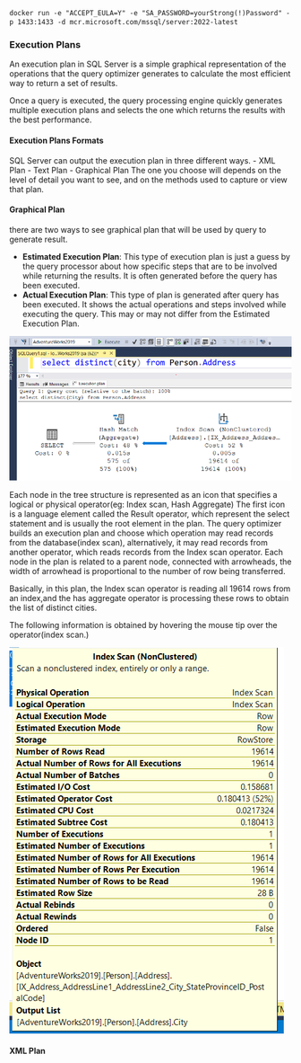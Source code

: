 ```docker
docker run -e "ACCEPT_EULA=Y" -e "SA_PASSWORD=yourStrong(!)Password" -p 1433:1433 -d mcr.microsoft.com/mssql/server:2022-latest
```
### Execution Plans

An execution plan in SQL Server is a simple graphical 
representation of the operations that the query optimizer generates to calculate the most efficient way to return a set of results.

Once a query is executed, the query processing engine quickly generates multiple execution plans and selects the one which returns the results with the best performance. 

#### Execution Plans Formats

SQL Server can output the execution plan in three different ways.
    - XML Plan
    - Text Plan
    - Graphical Plan
The one you choose will depends on the level of detail you want to see, and on the methods used to capture or view that plan.

#### Graphical Plan
there are two ways to see graphical plan that will be used by query to generate result.

- **Estimated Execution Plan**: This type of execution plan is just a guess by the query processor about how specific steps that are to be involved while returning the results. It is often generated before the query has been executed.
- **Actual Execution Plan**: This type of plan is generated after query has been executed. It shows the actual operations and steps involved while executing the query. This may or may not differ from the Estimated Execution Plan.

![Execution plans](images/Execution%20Plans.PNG)

Each node in the tree structure is represented as an icon that specifies a logical or physical operator(eg: Index scan, Hash Aggregate) The first icon is a language element called the Result operator, which represent the select statement and is usually the root element in the plan.
The query optimizer builds an execution plan and choose which operation may read records from the database(index scan), alternatively, it may read records from another operator, which reads records from the Index scan operator. Each node in the plan is related to a parent node, connected with arrowheads, the width of arrowhead is proportional to the number of row being transferred.

Basically, in this plan, the Index scan operator is reading all 19614 rows from an index,and the has aggregate operator is processing these rows to obtain the list of distinct cities.

The following information is obtained by hovering the mouse tip over the operator(index scan.)

![tooltip information](images/Execution%20plan%20tooltip.PNG)

#### XML Plan




